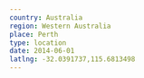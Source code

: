```yaml
---
country: Australia
region: Western Australia
place: Perth
type: location
date: 2014-06-01
latlng: -32.0391737,115.6813498
---
```

